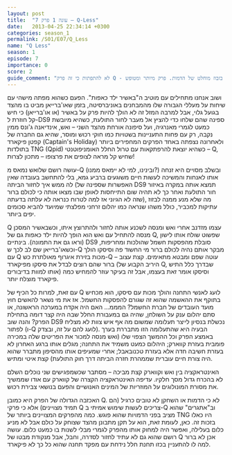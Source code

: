 ```yaml
---
layout: post
title:  "עונה 1 פרק 7 – Q-Less"
date:   2013-04-25 22:34:14 +0300
categories: season_1
permalink: /S01/E07/Q_Less
name: "Q Less"
season: 1
episode: 7
importance: 0
score: 2
guide_comment: "לא להתפתות כי זה פרק Q - זה בזבוז מוחלט של הדמות. פרק מיותר ומטופש"
---
```


ושוב אנחנו מתחילים עם מוטיב ה"באשיר ילד כאפות". הפעם כשהוא מפתה מישהי עם שיחות על מעללי הגבורה שלו מהמבחנים באוניברסיטה, בזמן שאו'ברייאן מביט בו מהצד בגועל גלוי, אבל למרבה המזל זה לא הולך להיות פרק על באשיר (או או'ברייאן) כי חיש קל חוזרת ל-DS9 ספינה שהם שלחו כדי להציץ אל מעבר לחור התולעת, כשהיא מיובשת כמעט לגמרי מאנרגיה, ועל סיפונה אורחת מהצד השני – ואש, אינדיאנה ג'ונס ממין נקבה, רק עם פחות התעניינות בשטויות כמו חוקי רכוש ומוסר, שהיא גם החברה של קפטן פיקארד (Captain's Holiday) ולאחרונה נצפתה באחד הפרקים המחפירים ביותר בתולדות TNG (Qpid) כשהיא יוצאת להרפתקאות עם טרול החלל האומניפוטנטי – Q, שחיש קל מראה לצופים את פרצופו – מתכון לצרות!

עושה רושם שלואש נמאס מ-Q (ובינינו, למי לא יימאס ממנו?) ובשלב מסויים היא זנחה אותו לאנחות והמשיכה לעשות חיים משוגעים ברביע גמא, בלי להתחשב בעובדה שאין לה ממש איך לחזור הביתה (האפשרות שספינה של DS9 תמצא אותה במקרה באיזור חור התולעת ואחר כך לא תהיה שום התייחסות לאופן שבו מצאו אותה כי לכולם ברור שזה לא הגיוני אז למה לטרוח כנראה לא עלתה בדעתה), מה שלא מנע ממנה לבזוז עתיקות למכביר, כולל משהו שנראה כמו יהלום זרחני מפלצתי שמיועד להביא סכומים יפים ביותר.

Q עצמו מזדנב אחרי ואש ומנסה לשכנע אותה לחזור ולהתרוצץ איתו, וכשבאשיר המסכן מנסה להתחיל עם ואש הוא הופך להיות ילד כאפות גם של Q, שפשוט שולח אותו לישון (וראו גם את התמונה). בינתיים DS9 סובלת מהפסקות חשמל שהולכות ומחריפות, וכשאו'ברייאן שם לב לכך ש-Q מבקר אותם נהיה לכולם ברור מי החשוד פה וסיסקו הולך עם Q מכות בזירת איגרוף מאולתרת כש-Q עוטה שפם ומבטא מתאימים. קצת עצוב – ברור שהם רוצים לבדל את סיסקו מפיקארד (היריב הקבוע של Q, שבדרך כלל התיש אותו למוות בדיבורים) וסיסקו אומר זאת בעצמו, אבל זה בעיקר עוזר להמחיש כמה פיקארד מוצלח יותר.

עם זאת, למרות כל הכיף של Q לועג לאנשי התחנה והולך מכות עם סיסקו, הוא מכחיש בתוקף את ההאשמה שהוא זה שגורם להפסקות החשמל. אז את מי נשאר להאשים חוץ מועד העובדים של חברת החשמל? המממ... האם היה אקדח במערכה הראשונה, או סתם יהלום ענק על השולחן, שהיה גם במעבורת החלל שבה היה קצר דומה בתחילת הפרק? והנה שוב DS9 נכשלת בנסיון לייצר תעלומה שמשום מה אף איש צוות לא מצליח לפתור (ו-Q לועג להם על זה, ובצדק). הבעיה היא שהתעלומה הזו מתבררת בערך באמצע הפרק וכל ההמשך הצפוי שלו (ואש מנסה למכור את הפריטים שלה במכירה פומבית בעזרת קווארק; היהלום כמעט משמיד את התחנה; מגלים אותו ברגע האחרון לא בעזרת חשיבה חדה אלא בעזרת טכנובאבל; אחרי שמעיפים אותו מהסיפון מתברר שהוא היה צורת חיים עוברית שממהרת חזרה הביתה דרך חוק התולעת) קצת איטי ומתיש.

האינטראקציה בין ואש וקווארק קצת מביכה – מסתבר שכשמפגישים שני נוכלים השלם לא בהכרח גדול מסך חלקיו. עדיפה האינטראקציה הקצרה של קווארק עם אודו שממשיך את מסורת המונולוגים על המוזריות של המינים האנושיים והפעם בנושאי צבירת רכוש.

האכזבה הגדולה של הפרק היא כמובן Q. לא כי הדמות או השחקן לא טובים כרגיל (הם תמיד מצויינים) אלא כי פרקי Q צריכים לעשות שימוש אמיתי ב-Q וב"אתגרים" שהוא מציב בפני הדמויות שהוא פוגש. כמה מהפרקים המצויינים ביותר של TNG היו כאלו בזכות זה. כאן, לעומת זאת, הוא על תקן מתבונן מהצד שצוחק על כולם אבל לא מניע כלום בעלילה, ואפשר היה למחוק אותו מהפרק לגמרי מבלי לשנות בו כמעט כלום. עושה רושם שהוא גם לא עתיד לחזור לסדרה, וחבל, אבל מנקודת מבטו של Q אכן לא ברור למה לו להתעניין בכזו תחנת חלל נידחת עם מפקד תחנה שהוא כל כך לא פיקארד.